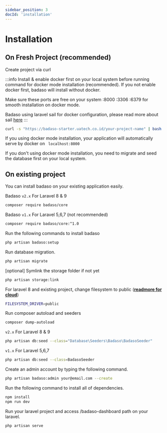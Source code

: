 ```yaml
---
sidebar_position: 3
docId: 'installation'
---
```


# Installation

## On Fresh Project (recommended)
Create project via curl

:::info
Install & enable docker first on your local system before running command for docker mode installation (recommended). If you not enable docker first, badaso will install without docker.

Make sure these ports are free on your system :8000 :3306 :6379 for smooth installation on docker mode.

Badaso using laravel sail for docker configuration, please read more about sail [here](https://laravel.com/docs/9.x/sail)
:::

```bash
curl -s "https://badaso-starter.uatech.co.id/your-project-name" | bash
```
If you using docker mode installation, your application will automatically serve by docker on ` localhost:8000`

If you don't using docker mode installation, you need to migrate and seed the database first on your local system.

## On existing project
You can install badaso on your existing application easily.

Badaso `v2.x` For Laravel 8 & 9
```bash
composer require badaso/core
 ```

Badaso `v1.x` For Laravel 5,6,7 (not recommended)
```bash
composer require badaso/core:^1.0
 ```

Run the following commands to install badaso
```bash
php artisan badaso:setup
 ```

Run database migration.
```bash
php artisan migrate
 ```

[optional] Symlink the storage folder if not yet
```bash
php artisan storage:link
 ```

For laravel 8 and existing project, change filesystem to public (**[readmore for cloud](/core-concept/storage)**)
```bash
FILESYSTEM_DRIVER=public
 ```

Run composer autoload and seeders
```bash
composer dump-autoload
 ```

`v2.x` For Laravel 8 & 9
```bash
php artisan db:seed --class="Database\Seeders\Badaso\BadasoSeeder"
```

`v1.x` For Laravel 5,6,7
```bash
php artisan db:seed --class=BadasoSeeder
```

Create an admin account by typing the following command.
```bash
php artisan badaso:admin your@email.com --create
```

Run the following command to install all of dependencies.
```bash
npm install
npm run dev
```

Run your laravel project and access /badaso-dashboard path on your laravel.
```bash
php artisan serve

